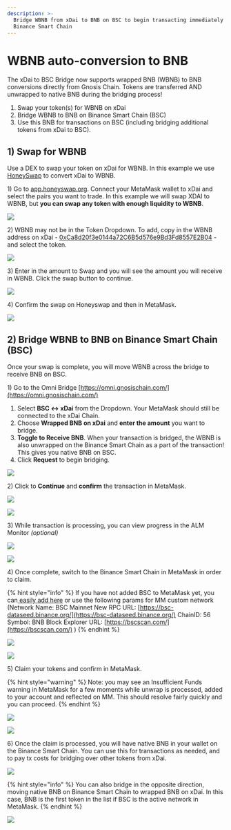 ```yaml
---
description: >-
  Bridge WBNB from xDai to BNB on BSC to begin transacting immediately on
  Binance Smart Chain
---
```


# WBNB auto-conversion to BNB

The xDai to BSC Bridge now supports wrapped BNB (WBNB) to BNB conversions directly from Gnosis Chain. Tokens are transferred AND unwrapped to native BNB during the bridging process!

1. Swap your token(s) for WBNB on xDai
2. Bridge WBNB to BNB on Binance Smart Chain (BSC)
3. Use this BNB for transactions on BSC (including bridging additional tokens from xDai to BSC).

## 1) Swap for WBNB

Use a DEX to swap your token on xDai for WBNB. In this example we use [HoneySwap](https://app.honeyswap.org/#/swap) to convert xDai to WBNB.

1\) Go to [app.honeyswap.org](https://app.honeyswap.org/#/swap). Connect your MetaMask wallet to xDai and select the pairs you want to trade. In this example we will swap XDAI to WBNB, but **you can swap any token with enough liquidity to WBNB**.

![](../../../../.gitbook/assets/hs1.png)

2\) WBNB may not be in the Token Dropdown. To add, copy in the WBNB address on xDai - [0xCa8d20f3e0144a72C6B5d576e9Bd3Fd8557E2B04](https://blockscout.com/xdai/mainnet/tokens/0xCa8d20f3e0144a72C6B5d576e9Bd3Fd8557E2B04/token-transfers) - and select the token.

![](../../../../.gitbook/assets/hs2.png)

3\) Enter in the amount to Swap and you will see the amount you will receive in WBNB. Click the swap button to continue.

![](../../../../.gitbook/assets/hs-3.png)

4\) Confirm the swap on Honeyswap and then in MetaMask.

![](../../../../.gitbook/assets/hs-4.png)

## 2) Bridge WBNB to BNB on Binance Smart Chain (BSC)

Once your swap is complete, you will move WBNB across the bridge to receive BNB on BSC.

1\) Go to the Omni Bridge [https://omni.gnosischain.com/](https://omni.gnosischain.com/)

1. Select **BSC <-> xDai** from the Dropdown. Your MetaMask should still be connected to the xDai Chain.
2. Choose **Wrapped BNB on xDai** and **enter the amount** you want to bridge.
3. **Toggle to Receive BNB**. When your transaction is bridged, the WBNB is also unwrapped on the Binance Smart Chain as a part of the transaction! This gives you native BNB on BSC.
4. Click **Request** to begin bridging.

![](../../../../.gitbook/assets/b1.png)

2\) Click to **Continue** and **confirm** the transaction in MetaMask.

![](../../../../.gitbook/assets/b2-a.png)

![](../../../../.gitbook/assets/b2-b.png)

3\) While transaction is processing, you can view progress in the ALM Monitor _(optional)_

![](../../../../.gitbook/assets/alm-1.png)

![](../../../../.gitbook/assets/alm-2.png)

4\) Once complete, switch to the Binance Smart Chain in MetaMask in order to claim.

{% hint style="info" %}
&#x20;If you have not added BSC to MetaMask yet, you can[ easily add here](https://chainlist.org/) or use the following params for MM custom network (Network Name: BSC Mainnet New RPC URL: [https://bsc-dataseed.binance.org/](https://bsc-dataseed.binance.org/) ChainID: 56 Symbol: BNB Block Explorer URL: [https://bscscan.com/](https://bscscan.com/) )
{% endhint %}

![](<../../../../.gitbook/assets/bs-1 (4).png>)

![](../../../../.gitbook/assets/bs-2.png)

5\) Claim your tokens and confirm in MetaMask.&#x20;

{% hint style="warning" %}
Note: you may see an Insufficient Funds warning in MetaMask for a few moments while unwrap is processed, added to your account and reflected on MM. This should resolve fairly quickly and you can proceed.
{% endhint %}

![](../../../../.gitbook/assets/claim-1.png)

![](../../../../.gitbook/assets/claim-2.png)

6\) Once the claim is processed, you will have native BNB in your wallet on the Binance Smart Chain. You can use this for transactions as needed, and to pay tx costs for bridging over other tokens from xDai.&#x20;

![](../../../../.gitbook/assets/BNB-1.png)

{% hint style="info" %}
You can also bridge in the opposite direction, moving native BNB on Binance Smart Chain to wrapped BNB on xDai. In this case, BNB is the first token in the list if BSC is the active network in MetaMask.
{% endhint %}

![](<../../../../.gitbook/assets/image (13) (1).png>)

####

